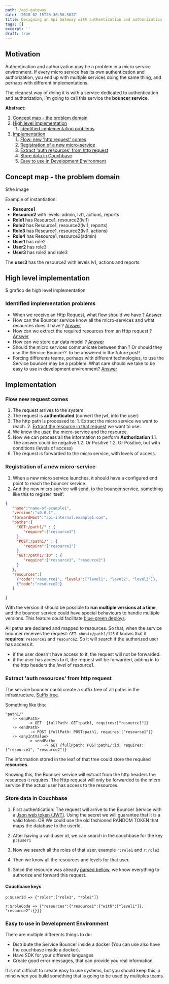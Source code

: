 ```yaml
---
path: /api-gateway
date: '2018-02-15T23:36:56.503Z'
title: Designing an Api Gateway with authentication and authorization
tags: []
excerpt: ''
draft: true
---
```


## Motivation
Authentication and authorization may be a problem in a micro service environment. 
If every micro service has its own authentication and authorization, you end up 
with multiple services doing the same thing, and perhaps with different implementations.

The cleanest way of doing it is with a service dedicated to authentication and authorization, I'm going to call this service the **bouncer service**.

**Abstract:**
1. [Concept map - the problem domain](#concept-map)
1. [High level implementation](#high-level-implementation)
   1. [Identified implementation problems](#problems)
1. [Implementation](#implemetation)
    1. [ Flow: new 'http request' comes](#flow-new-request-comes)
    1. [ Registration of a new micro-service](#new-micro-service)
    1. [ Extract 'auth resources' from http request](#extract-auth-resource)
    1. [ Store data in Couchbase](#data-storage)
    1. [Easy to use in Development Environment](#care-about-your-developer)


<a name="concept-map"></a>

## Concept map - the problem domain 

$the image

Example of instantiation:
- **Resource1**
- **Resource2** with levels: admin, lvl1, actions, reports
- **Role1** has Resource1, resource2(lvl1)
- **Role2** has Resource1, resource2(lvl1, reports)
- **Role3** has Resource1, resource2(lvl1, actions)
- **Role4** has Resource1, resource2(admin)
- **User1** has role2
- **User2** has role3
- **User3** has role2 and role3

The **user3** has the resource2 with levels lv1, actions and reports

<a name="high-level-implementation"></a>

## High level implementation

$ grafico de high level implementation

<a name="problems"></a>

### Identified implementation problems

- When we receive an Http Request, what flow should we have ? [Answer](#flow-new-request-comes)
- How can the Bouncer service know all the micro-services and what resources does it have ? [Answer](#new-micro-service)
- How can we extract the required resources from an Http request ? [Answer](#extract-auth-resource)
- How can we store our data model ? [Answer](#data-storage)
- Should the micro services communicate between than ? Or should they use the Service Bouncer? To be answered in the future post!
- Forcing differents teams, perhaps with different technologies, to use the Service bouncer may be a problem. What care should we take to be easy to use in development environment? [Answer](#care-about-your-developer)


<a name="implementation"></a>

## Implementation

<a name="flow-new-request-comes"></a>

### Flow new request comes
 
 1. The request arrives to the system
 2. The request is **authenticated** (convert the jwt, into the user)    
 2. The http path is processed to: 
 		1. Extract the micro service we want to reach.
 		2. [Extract the resource in that request](#extract-auth-resource) we want to use.
 2. We know the user, the micro-service and the resource.
 2. Now we can process all the information to perform **Authorization**
 	1.1. The answer could be negative
 	1.2. Or Positive
 	1.2. Or Positive, but with conditions (levels of access)  
 3. The request is forwarded to the micro service, with levels of access.


<a name="new-micro-service"></a>

### Registration of a new micro-service

1. When a new micro service launches, it should have a configured end point to reach the bouncer service.
2. And the new micro service will send, to the bouncer service, something like this to register itself: 

~~~json   
{
   "name":"name-of-example1",
   "version":"v0.0.1",
   "forwardHost":"api-internal.example1.com",
   "paths":{
	 "GET:/path1/" : {
	 	"require":["resource1"]
	 },
	 "POST:/path1/" : {
	 	"require":["resource1"]
	 },
	 "GET:/path1/:ID" : {
	 	"require":["resource1", "resource2"]
	 }
   },
   "resources":[
   	 {"code":"resource1", "levels":["level1", "level2", "level3"]},
   	 {"code":"resource2"}
   ]

}
~~~

With the version it should be possible to **run multiple versions at a time**, and the bouncer service could have special behaviours to handle multiple versions. This feature could facilitate [blue-green deploys](https://martinfowler.com/bliki/BlueGreenDeployment.html). 

All paths are declared and mapped to resources. So that, when the service bouncer receives the request:
`GET <host>/path1/125` it knows that it **requires**: `resource1` and `resource2`. 
So it will search if the authorized user has access it.
 - if the user doesn't have access to it, the request will not be forwarded.
 - if the user has access to it, the request will be forwarded, adding in to the http headers the *level* of resource1. 

<a name="extract-auth-resource"></a>

### Extract 'auth resources' from http request

The service bouncer could create a suffix tree of all paths in the infrastructure, [Suffix tree](https://en.wikipedia.org/wiki/Suffix_tree).

Something like this:

~~~~
"path1/"
   -> <endPath> 
          -> GET  {fullPath: GET:path1, requires:["resource1"]}
   -> <endPath> 
           -> POST {fullPath: POST:path1, requires:["resource1"]}
   -> <anyIntValue> 
          -> <endPath> 
                 -> GET {fullPpath: POST:path1/:id, requires:["resource1", "resource2"]}
~~~~

The information stored in the leaf of that tree could store the required **resources**.

Knowing this, the Bouncer service will extract from the http headers the resources it requires.
The Http request will only be forwarded to the micro service if the actual user has access to the resources. 

<a name="data-storage"></a>

### Store data in Couchbase

1. First authentication:
 The request will arrive to the Bouncer Service with a [Json web token (JWT)](https://jwt.io/introduction/).
  Using the secret we will guarantee that it is a valid token.
     OR
   We could use the old fashioned RANDOM TOKEN that maps the database to the userId.

2. After having a valid user id, we can search in the couchbase for the key `p:$user1`
3. Now we search all the roles of that user, example `r:role1` and `r:role2`
4. Then we know all the resources and levels for that user.
5. Since the resource was already [parsed bellow](#extract-auth-resource),
   we know everything to authorize and forward this request.   

#### Couchbase keys
~~~~
p:$userId => {"roles":["role1", "role2"]}

r:$roleCode => {"resources":{"resource1":{"with":["level1"]}, "resource2":{}}}
~~~~

<a name="care-about-your-developer"></a>
### Easy to use in Development Environment

There are multiple differents things to do:

- Distribute the Service Bouncer inside a docker (You can use also have the couchbase inside a docker).
- Have SDK for your different languages
- Create good error messages, that can provide you real information.

It is not difficult to create easy to use systems, but you should keep this in mind when you build something that is going to be used by multiples teams.
